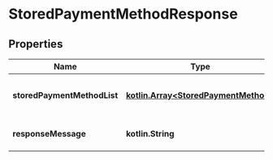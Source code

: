 
# StoredPaymentMethodResponse

## Properties
Name | Type | Description | Notes
------------ | ------------- | ------------- | -------------
**storedPaymentMethodList** | [**kotlin.Array&lt;StoredPaymentMethod&gt;**](StoredPaymentMethod.md) | Gets or sets the stored payment method list. |  [optional]
**responseMessage** | **kotlin.String** | The global response message |  [optional]




